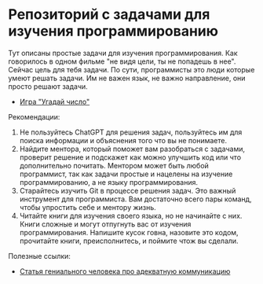 # Репозиторий с задачами для изучения программированию

Тут описаны простые задачи для изучения программирования. Как говорилось в одном фильме "не видя цели, ты не попадешь в
нее". Сейчас цель для тебя задачи. По сути, программисты это люди которые умеют решать задачи. Им не важен язык, не
важно направление, они просто решают задачи.

- [Игра "Угадай число"](task_1/task_description.md)

Рекомендации:

1. Не пользуйтесь ChatGPT для решения задач, пользуйтесь им для поиска информации и объяснения
   того что вы не понимаете.
2. Найдите ментора, который поможет вам разобраться с задачами, проверит решение и подскажет как
   можно улучшить код или что дополнительно почитать. Ментором может быть любой программист, так как задачи простые и
   нацелены на изучение программированию, а не языку программирования.
3. Старайтесь изучить Git в процессе решения задач. Это важный инструмент для программиста. Вам достаточно всего пары
   команд, чтобы упростить себе и ментору жизнь.
4. Читайте книги для изучения своего языка, но не начинайте с них. Книги сложные и могут отпугнуть вас от изучения
   программирования. Напишите кусок говна, назовите это кодом, прочитайте книги, преисполнитесь, и поймите чтож
   вы сделали.

Полезные ссылки:

- [Статья гениального человека про адекватную коммуникацию](https://neprivet.com/)
